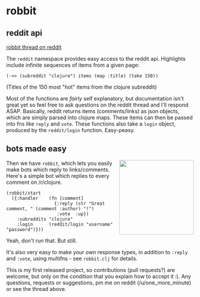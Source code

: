 # robbit

## reddit api

[robbit thread on reddit](http://www.reddit.com/r/Clojure/comments/z0o6u/robbit_reddit_apibots_in_clojure/)

The `reddit` namespace provides easy access to the reddit api. Highlights include infinite sequences of items from a given page:

    (->> (subreddit "clojure") items (map :title) (take 150))

(Titles of the 150 most "hot" items from the clojure subreddit)

Most of the functions are *fairly* self explanatory, but documentation isn't great yet so feel free to ask questions on the reddit thread and I'll respond ASAP. Basically, reddit returns items (comments/links) as json objects, which are simply parsed into clojure maps. These items can then be passed into fns like `reply` and `vote`. These functions also take a `login` object, produced by the `reddit/login` function. Easy-peasy.

## bots made easy

<img src="http://i.imgur.com/l5K9A.jpg" width="200" style="float: right;" />

Then we have `robbit`, which lets you easily make bots which reply to links/comments. Here's a simple bot which replies to every comment on /r/clojure.

    (robbit/start
      ({:handler    (fn [comment]
                      {:reply (str "Great comment, " (comment :author) "!")
                       :vote  :up})
        :subreddits "clojure"
        :login      (reddit/login "username" "password")}))

Yeah, don't run that. But still.

It's also very easy to make your own response types, in addition to `:reply` and `:vote`, using multifns - see `robbit.clj` for details.

This is my first released project, so contributions (pull requests?) are welcome, but only on the condition that you explain how to accept it :). Any questions, requests or suggestions, pm me on reddit (/u/one_more_minute) or see the thread above.
